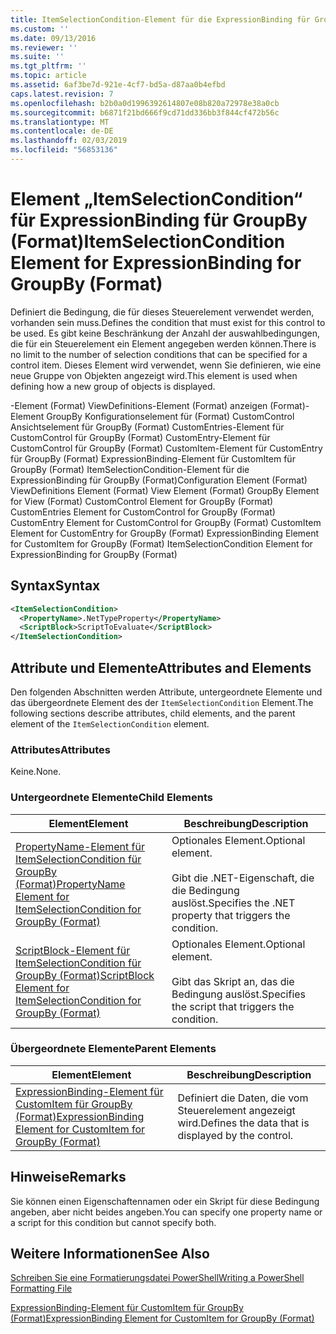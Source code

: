 ```yaml
---
title: ItemSelectionCondition-Element für die ExpressionBinding für GroupBy (Format) | Microsoft-Dokumentation
ms.custom: ''
ms.date: 09/13/2016
ms.reviewer: ''
ms.suite: ''
ms.tgt_pltfrm: ''
ms.topic: article
ms.assetid: 6af3be7d-921e-4cf7-bd5a-d87aa0b4efbd
caps.latest.revision: 7
ms.openlocfilehash: b2b0a0d1996392614807e08b820a72978e38a0cb
ms.sourcegitcommit: b6871f21bd666f9cd71dd336bb3f844cf472b56c
ms.translationtype: MT
ms.contentlocale: de-DE
ms.lasthandoff: 02/03/2019
ms.locfileid: "56853136"
---
```

# <a name="itemselectioncondition-element-for-expressionbinding-for-groupby-format"></a><span data-ttu-id="f26ba-102">Element „ItemSelectionCondition“ für ExpressionBinding für GroupBy (Format)</span><span class="sxs-lookup"><span data-stu-id="f26ba-102">ItemSelectionCondition Element for ExpressionBinding for GroupBy (Format)</span></span>

<span data-ttu-id="f26ba-103">Definiert die Bedingung, die für dieses Steuerelement verwendet werden, vorhanden sein muss.</span><span class="sxs-lookup"><span data-stu-id="f26ba-103">Defines the condition that must exist for this control to be used.</span></span> <span data-ttu-id="f26ba-104">Es gibt keine Beschränkung der Anzahl der auswahlbedingungen, die für ein Steuerelement ein Element angegeben werden können.</span><span class="sxs-lookup"><span data-stu-id="f26ba-104">There is no limit to the number of selection conditions that can be specified for a control item.</span></span> <span data-ttu-id="f26ba-105">Dieses Element wird verwendet, wenn Sie definieren, wie eine neue Gruppe von Objekten angezeigt wird.</span><span class="sxs-lookup"><span data-stu-id="f26ba-105">This element is used when defining how a new group of objects is displayed.</span></span>

<span data-ttu-id="f26ba-106">-Element (Format) ViewDefinitions-Element (Format) anzeigen (Format)-Element GroupBy Konfigurationselement für (Format) CustomControl Ansichtselement für GroupBy (Format) CustomEntries-Element für CustomControl für GroupBy (Format) CustomEntry-Element für CustomControl für GroupBy (Format) CustomItem-Element für CustomEntry für GroupBy (Format) ExpressionBinding-Element für CustomItem für GroupBy (Format) ItemSelectionCondition-Element für die ExpressionBinding für GroupBy (Format)</span><span class="sxs-lookup"><span data-stu-id="f26ba-106">Configuration Element (Format) ViewDefinitions Element (Format) View Element (Format) GroupBy Element for View (Format) CustomControl Element for GroupBy (Format) CustomEntries Element for CustomControl for GroupBy (Format) CustomEntry Element for CustomControl for GroupBy (Format) CustomItem Element for CustomEntry for GroupBy (Format) ExpressionBinding Element for CustomItem for GroupBy (Format) ItemSelectionCondition Element for ExpressionBinding for GroupBy (Format)</span></span>

## <a name="syntax"></a><span data-ttu-id="f26ba-107">Syntax</span><span class="sxs-lookup"><span data-stu-id="f26ba-107">Syntax</span></span>

```xml
<ItemSelectionCondition>
  <PropertyName>.NetTypeProperty</PropertyName>
  <ScriptBlock>ScriptToEvaluate</ScriptBlock>
</ItemSelectionCondition>
```

## <a name="attributes-and-elements"></a><span data-ttu-id="f26ba-108">Attribute und Elemente</span><span class="sxs-lookup"><span data-stu-id="f26ba-108">Attributes and Elements</span></span>

<span data-ttu-id="f26ba-109">Den folgenden Abschnitten werden Attribute, untergeordnete Elemente und das übergeordnete Element des der `ItemSelectionCondition` Element.</span><span class="sxs-lookup"><span data-stu-id="f26ba-109">The following sections describe attributes, child elements, and the parent element of the `ItemSelectionCondition` element.</span></span>

### <a name="attributes"></a><span data-ttu-id="f26ba-110">Attributes</span><span class="sxs-lookup"><span data-stu-id="f26ba-110">Attributes</span></span>

<span data-ttu-id="f26ba-111">Keine.</span><span class="sxs-lookup"><span data-stu-id="f26ba-111">None.</span></span>

### <a name="child-elements"></a><span data-ttu-id="f26ba-112">Untergeordnete Elemente</span><span class="sxs-lookup"><span data-stu-id="f26ba-112">Child Elements</span></span>

|<span data-ttu-id="f26ba-113">Element</span><span class="sxs-lookup"><span data-stu-id="f26ba-113">Element</span></span>|<span data-ttu-id="f26ba-114">Beschreibung</span><span class="sxs-lookup"><span data-stu-id="f26ba-114">Description</span></span>|
|-------------|-----------------|
|[<span data-ttu-id="f26ba-115">PropertyName-Element für ItemSelectionCondition für GroupBy (Format)</span><span class="sxs-lookup"><span data-stu-id="f26ba-115">PropertyName Element for ItemSelectionCondition for GroupBy (Format)</span></span>](./propertyname-element-for-itemselectioncondition-for-groupby-format.md)|<span data-ttu-id="f26ba-116">Optionales Element.</span><span class="sxs-lookup"><span data-stu-id="f26ba-116">Optional element.</span></span><br /><br /> <span data-ttu-id="f26ba-117">Gibt die .NET-Eigenschaft, die die Bedingung auslöst.</span><span class="sxs-lookup"><span data-stu-id="f26ba-117">Specifies the .NET property that triggers the condition.</span></span>|
|[<span data-ttu-id="f26ba-118">ScriptBlock-Element für ItemSelectionCondition für GroupBy (Format)</span><span class="sxs-lookup"><span data-stu-id="f26ba-118">ScriptBlock Element for ItemSelectionCondition for GroupBy (Format)</span></span>](./scriptblock-element-for-itemselectioncondition-for-groupby-format.md)|<span data-ttu-id="f26ba-119">Optionales Element.</span><span class="sxs-lookup"><span data-stu-id="f26ba-119">Optional element.</span></span><br /><br /> <span data-ttu-id="f26ba-120">Gibt das Skript an, das die Bedingung auslöst.</span><span class="sxs-lookup"><span data-stu-id="f26ba-120">Specifies the script that triggers the condition.</span></span>|

### <a name="parent-elements"></a><span data-ttu-id="f26ba-121">Übergeordnete Elemente</span><span class="sxs-lookup"><span data-stu-id="f26ba-121">Parent Elements</span></span>

|<span data-ttu-id="f26ba-122">Element</span><span class="sxs-lookup"><span data-stu-id="f26ba-122">Element</span></span>|<span data-ttu-id="f26ba-123">Beschreibung</span><span class="sxs-lookup"><span data-stu-id="f26ba-123">Description</span></span>|
|-------------|-----------------|
|[<span data-ttu-id="f26ba-124">ExpressionBinding-Element für CustomItem für GroupBy (Format)</span><span class="sxs-lookup"><span data-stu-id="f26ba-124">ExpressionBinding Element for CustomItem for GroupBy (Format)</span></span>](./expressionbinding-element-for-customitem-for-groupby-format.md)|<span data-ttu-id="f26ba-125">Definiert die Daten, die vom Steuerelement angezeigt wird.</span><span class="sxs-lookup"><span data-stu-id="f26ba-125">Defines the data that is displayed by the control.</span></span>|

## <a name="remarks"></a><span data-ttu-id="f26ba-126">Hinweise</span><span class="sxs-lookup"><span data-stu-id="f26ba-126">Remarks</span></span>

<span data-ttu-id="f26ba-127">Sie können einen Eigenschaftennamen oder ein Skript für diese Bedingung angeben, aber nicht beides angeben.</span><span class="sxs-lookup"><span data-stu-id="f26ba-127">You can specify one property name or a script for this condition but cannot specify both.</span></span>

## <a name="see-also"></a><span data-ttu-id="f26ba-128">Weitere Informationen</span><span class="sxs-lookup"><span data-stu-id="f26ba-128">See Also</span></span>

[<span data-ttu-id="f26ba-129">Schreiben Sie eine Formatierungsdatei PowerShell</span><span class="sxs-lookup"><span data-stu-id="f26ba-129">Writing a PowerShell Formatting File</span></span>](./writing-a-powershell-formatting-file.md)

[<span data-ttu-id="f26ba-130">ExpressionBinding-Element für CustomItem für GroupBy (Format)</span><span class="sxs-lookup"><span data-stu-id="f26ba-130">ExpressionBinding Element for CustomItem for GroupBy (Format)</span></span>](./expressionbinding-element-for-customitem-for-groupby-format.md)
